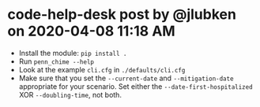 # code-help-desk post by @jlubken on 2020-04-08 11:18 AM
* Install the module: `pip install .`
* Run `penn_chime --help`
* Look at the example `cli.cfg` in `./defaults/cli.cfg`
* Make sure that you set the `--current-date` and `--mitigation-date` appropriate for your scenario. Set either the `--date-first-hospitalized` XOR `--doubling-time`, not both.
